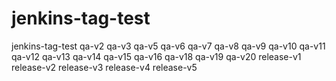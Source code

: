# jenkins-tag-test
jenkins-tag-test
qa-v2
qa-v3
qa-v5
qa-v6
qa-v7
qa-v8
qa-v9
qa-v10
qa-v11
qa-v12
qa-v13
qa-v14
qa-v15
qa-v16
qa-v18
qa-v19
qa-v20
release-v1
release-v2
release-v3
release-v4
release-v5
